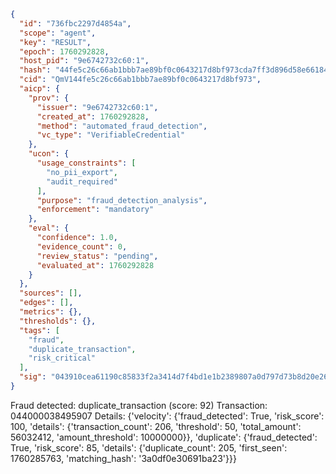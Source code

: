 ```json
{
  "id": "736fbc2297d4854a",
  "scope": "agent",
  "key": "RESULT",
  "epoch": 1760292828,
  "host_pid": "9e6742732c60:1",
  "hash": "44fe5c26c66ab1bbb7ae89bf0c0643217d8bf973cda7ff3d896d58e661840903",
  "cid": "QmV144fe5c26c66ab1bbb7ae89bf0c0643217d8bf973",
  "aicp": {
    "prov": {
      "issuer": "9e6742732c60:1",
      "created_at": 1760292828,
      "method": "automated_fraud_detection",
      "vc_type": "VerifiableCredential"
    },
    "ucon": {
      "usage_constraints": [
        "no_pii_export",
        "audit_required"
      ],
      "purpose": "fraud_detection_analysis",
      "enforcement": "mandatory"
    },
    "eval": {
      "confidence": 1.0,
      "evidence_count": 0,
      "review_status": "pending",
      "evaluated_at": 1760292828
    }
  },
  "sources": [],
  "edges": [],
  "metrics": {},
  "thresholds": {},
  "tags": [
    "fraud",
    "duplicate_transaction",
    "risk_critical"
  ],
  "sig": "043910cea61190c85833f2a3414d7f4bd1e1b2389807a0d797d73b8d20e2649a"
}
```

Fraud detected: duplicate_transaction (score: 92)
Transaction: 044000038495907
Details: {'velocity': {'fraud_detected': True, 'risk_score': 100, 'details': {'transaction_count': 206, 'threshold': 50, 'total_amount': 56032412, 'amount_threshold': 10000000}}, 'duplicate': {'fraud_detected': True, 'risk_score': 85, 'details': {'duplicate_count': 205, 'first_seen': 1760285763, 'matching_hash': '3a0df0e30691ba23'}}}